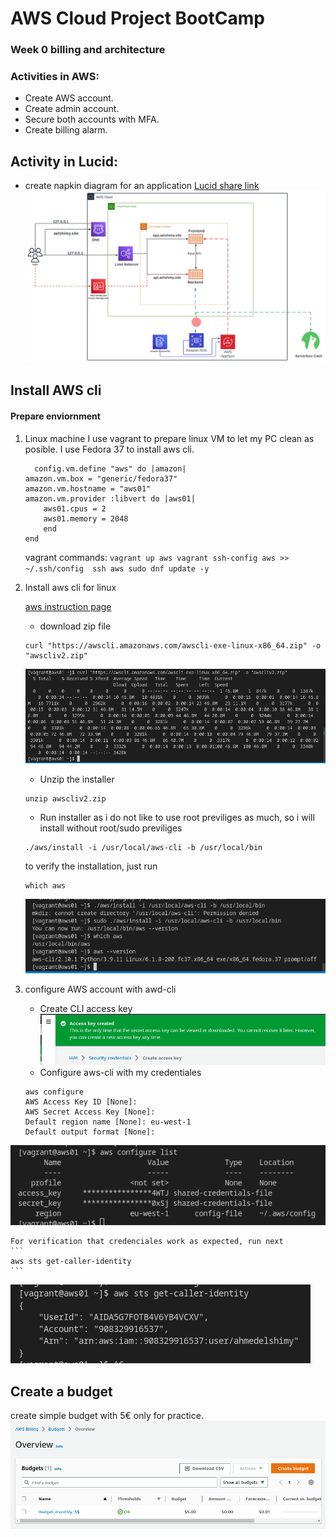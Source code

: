 # AWS Cloud Project BootCamp 
### Week 0 billing and architecture 

### Activities in AWS:
- Create AWS account.
- Create admin account.
- Secure both accounts with MFA.
- Create billing alarm.

## Activity in Lucid:
- create napkin diagram for an application
[Lucid share link](https://lucid.app/lucidchart/ccb2587a-5f34-4b57-9154-c70c5a53e89a/edit?viewport_loc=200%2C-418%2C2507%2C1635%2C0_0&invitationId=inv_7de4b202-274c-41c9-81dd-cd6051e88670)
![CrudderNapkinDiagram](images/CrudderNapkinDiagram.svg)

## Install AWS cli 
#### Prepare enviornment 
1. Linux machine
    I use vagrant to prepare linux VM to let my PC clean as posible.
    I use Fedora 37 to install aws cli.
    ```vagrant
      config.vm.define "aws" do |amazon|
    amazon.vm.box = "generic/fedora37"
    amazon.vm.hostname = "aws01"
    amazon.vm.provider :libvert do |aws01|
        aws01.cpus = 2
        aws01.memory = 2048
        end    
    end
    ``` 
    vagrant commands:
        ```
        vagrant up aws
        vagrant ssh-config aws >> ~/.ssh/config 
        ssh aws
        sudo dnf update -y 
        ```

2. Install aws cli for linux

    [aws instruction page](https://docs.aws.amazon.com/cli/latest/userguide/getting-started-install.html)
    - download zip file 

    ``` 
    curl "https://awscli.amazonaws.com/awscli-exe-linux-x86_64.zip" -o "awscliv2.zip"
    ```
    ![Curl command](images/curl-awscli-zip.png)
    - Unzip the installer 
    ```
    unzip awscliv2.zip
    ```
    - Run installer
    as i do not like to use root previliges as much, so i will install without root/sudo previliges
    ```
    ./aws/install -i /usr/local/aws-cli -b /usr/local/bin
    ```
    to verify the installation, just run 
    ```
    which aws
    ```
    ![Verify the installation](images/aws-install.png)

3. configure AWS account with awd-cli
    - Create CLI access key 
    ![Access key creation](images/access-key.png)
    - Configure aws-cli with my credentiales 
    ```
    aws configure
    AWS Access Key ID [None]: 
    AWS Secret Access Key [None]: 
    Default region name [None]: eu-west-1
    Default output format [None]: 

  ![aws-conf-list](images/aws-access-key.png)

    For verification that credenciales work as expected, run next 
    ```
    aws sts get-caller-identity
    ```
  ![AWS-cli proof](images/aws-proof-cli.png)
  
## Create a budget
create simple budget with 5€ only for practice.
  ![aws budget](images/aws-budget.png)







